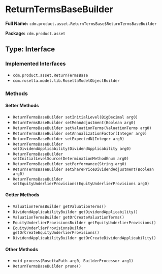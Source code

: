 # ReturnTermsBaseBuilder

**Full Name:** `cdm.product.asset.ReturnTermsBase$ReturnTermsBaseBuilder`

**Package:** `cdm.product.asset`

## Type: Interface

### Implemented Interfaces

- `cdm.product.asset.ReturnTermsBase`
- `com.rosetta.model.lib.RosettaModelObjectBuilder`

### Methods

#### Setter Methods

- `ReturnTermsBaseBuilder setInitialLevel(BigDecimal arg0)`
- `ReturnTermsBaseBuilder setMeanAdjustment(Boolean arg0)`
- `ReturnTermsBaseBuilder setValuationTerms(ValuationTerms arg0)`
- `ReturnTermsBaseBuilder setAnnualizationFactor(Integer arg0)`
- `ReturnTermsBaseBuilder setExpectedN(Integer arg0)`
- `ReturnTermsBaseBuilder setDividendApplicability(DividendApplicability arg0)`
- `ReturnTermsBaseBuilder setInitialLevelSource(DeterminationMethodEnum arg0)`
- `ReturnTermsBaseBuilder setPerformance(String arg0)`
- `ReturnTermsBaseBuilder setSharePriceDividendAdjustment(Boolean arg0)`
- `ReturnTermsBaseBuilder setEquityUnderlierProvisions(EquityUnderlierProvisions arg0)`

#### Getter Methods

- `ValuationTermsBuilder getValuationTerms()`
- `DividendApplicabilityBuilder getDividendApplicability()`
- `ValuationTermsBuilder getOrCreateValuationTerms()`
- `EquityUnderlierProvisionsBuilder getEquityUnderlierProvisions()`
- `EquityUnderlierProvisionsBuilder getOrCreateEquityUnderlierProvisions()`
- `DividendApplicabilityBuilder getOrCreateDividendApplicability()`

#### Other Methods

- `void process(RosettaPath arg0, BuilderProcessor arg1)`
- `ReturnTermsBaseBuilder prune()`

